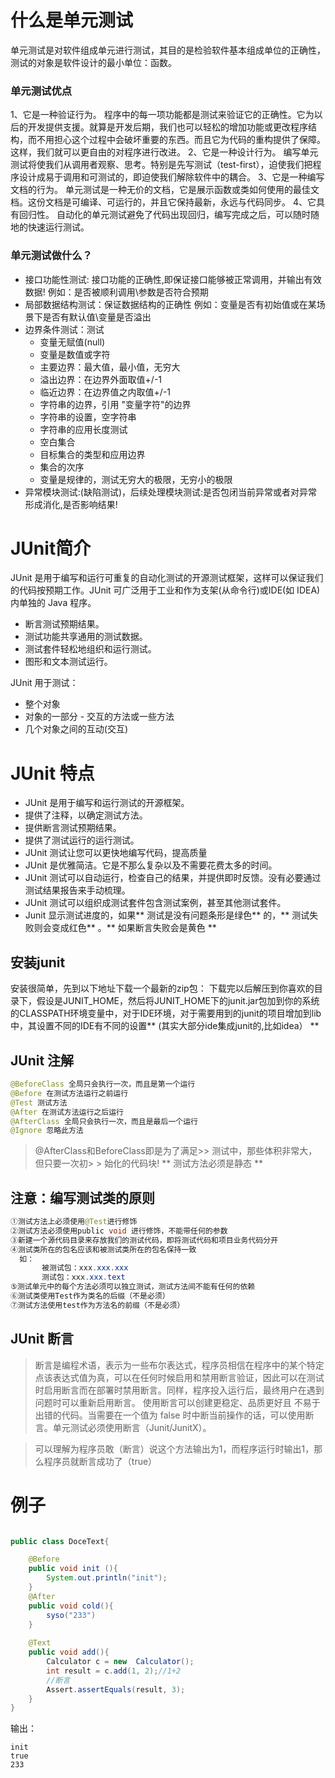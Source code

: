 

# 什么是单元测试
单元测试是对软件组成单元进行测试，其目的是检验软件基本组成单位的正确性，测试的对象是软件设计的最小单位：函数。


### 单元测试优点
1、它是一种验证行为。
程序中的每一项功能都是测试来验证它的正确性。它为以后的开发提供支援。就算是开发后期，我们也可以轻松的增加功能或更改程序结构，而不用担心这个过程中会破坏重要的东西。而且它为代码的重构提供了保障。这样，我们就可以更自由的对程序进行改进。
2、它是一种设计行为。
编写单元测试将使我们从调用者观察、思考。特别是先写测试（test-first），迫使我们把程序设计成易于调用和可测试的，即迫使我们解除软件中的耦合。
3、它是一种编写文档的行为。
单元测试是一种无价的文档，它是展示函数或类如何使用的最佳文档。这份文档是可编译、可运行的，并且它保持最新，永远与代码同步。
4、它具有回归性。
自动化的单元测试避免了代码出现回归，编写完成之后，可以随时随地的快速运行测试。



### 单元测试做什么？

* 接口功能性测试: 接口功能的正确性,即保证接口能够被正常调用，并输出有效数据!
例如：是否被顺利调用\参数是否符合预期
* 局部数据结构测试：保证数据结构的正确性
例如：变量是否有初始值或在某场景下是否有默认值\变量是否溢出
* 边界条件测试：测试  
  * 变量无赋值(null)  
  * 变量是数值或字符  
  * 主要边界：最大值，最小值，无穷大  
  * 溢出边界：在边界外面取值+/-1  
  * 临近边界：在边界值之内取值+/-1  
  * 字符串的边界，引用 "变量字符"的边界  
  * 字符串的设置，空字符串  
  * 字符串的应用长度测试  
  * 空白集合  
  * 目标集合的类型和应用边界  
  * 集合的次序  
  * 变量是规律的，测试无穷大的极限，无穷小的极限  
* 异常模块测试:(缺陷测试)，后续处理模块测试:是否包闭当前异常或者对异常形成消化,是否影响结果!  




# JUnit简介

JUnit 是用于编写和运行可重复的自动化测试的开源测试框架，这样可以保证我们的代码按预期工作。JUnit 可广泛用于工业和作为支架(从命令行)或IDE(如 IDEA)内单独的 Java 程序。

* 断言测试预期结果。  
* 测试功能共享通用的测试数据。  
* 测试套件轻松地组织和运行测试。  
* 图形和文本测试运行。  

JUnit 用于测试：

* 整个对象
* 对象的一部分 - 交互的方法或一些方法
* 几个对象之间的互动(交互)

# JUnit 特点

* JUnit 是用于编写和运行测试的开源框架。
* 提供了注释，以确定测试方法。
* 提供断言测试预期结果。
* 提供了测试运行的运行测试。
* JUnit 测试让您可以更快地编写代码，提高质量
* JUnit 是优雅简洁。它是不那么复杂以及不需要花费太多的时间。
* JUnit 测试可以自动运行，检查自己的结果，并提供即时反馈。没有必要通过测试结果报告来手动梳理。
* JUnit 测试可以组织成测试套件包含测试案例，甚至其他测试套件。
* Junit 显示测试进度的，如果** 测试是没有问题条形是绿色** 的，** 测试失败则会变成红色** 。** 如果断言失败会是黄色 **


## 安装junit
安装很简单，先到以下地址下载一个最新的zip包：
下载完以后解压到你喜欢的目录下，假设是JUNIT_HOME，然后将JUNIT_HOME下的junit.jar包加到你的系统的CLASSPATH环境变量中，对于IDE环境，对于需要用到的junit的项目增加到lib中，其设置不同的IDE有不同的设置** (其实大部分ide集成junit的,比如idea） **




## JUnit 注解
```java
@BeforeClass 全局只会执行一次，而且是第一个运行
@Before 在测试方法运行之前运行
@Test 测试方法
@After 在测试方法运行之后运行
@AfterClass 全局只会执行一次，而且是最后一个运行
@Ignore 忽略此方法
```


> @AfterClass和BeforeClass即是为了满足>> 测试中，那些体积非常大，但只要一次初> > 始化的代码块!
> ** 测试方法必须是静态 **  

## 注意：编写测试类的原则

```java
①测试方法上必须使用@Test进行修饰
②测试方法必须使用public void 进行修饰，不能带任何的参数
③新建一个源代码目录来存放我们的测试代码，即将测试代码和项目业务代码分开
④测试类所在的包名应该和被测试类所在的包名保持一致 
  如：
       被测试包：xxx.xxx.xxx
       测试包：xxx.xxx.text
⑤测试单元中的每个方法必须可以独立测试，测试方法间不能有任何的依赖
⑥测试类使用Test作为类名的后缀（不是必须）
⑦测试方法使用test作为方法名的前缀（不是必须）  

```


## JUnit 断言

> 断言是编程术语，表示为一些布尔表达式，程序员相信在程序中的某个特定点该表达式值为真，可以在任何时候启用和禁用断言验证，因此可以在测试时启用断言而在部署时禁用断言。同样，程序投入运行后，最终用户在遇到问题时可以重新启用断言。
> 使用断言可以创建更稳定、品质更好且 不易于出错的代码。当需要在一个值为 false 时中断当前操作的话，可以使用断言。单元测试必须使用断言（Junit/JunitX）。

> 可以理解为程序员敢（断言）说这个方法输出为1，而程序运行时输出1，那么程序员就断言成功了（true）





# 例子

```java

public class DoceText{

    @Before
    public void init (){
        System.out.println("init");
    }
    @After
    public void cold(){
        syso("233")
    }
    
    @Text
    public void add(){
        Calculator c = new  Calculator();
        int result = c.add(1, 2);//1+2
        //断言
        Assert.assertEquals(result, 3);
    }
}
```
输出：
```
init
true
233
```











